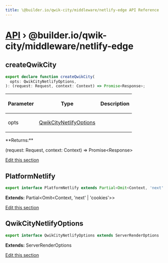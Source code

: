 ```yaml
---
title: \@builder.io/qwik-city/middleware/netlify-edge API Reference
---
```


# [API](/api) &rsaquo; @builder.io/qwik-city/middleware/netlify-edge

## createQwikCity

```typescript
export declare function createQwikCity(
  opts: QwikCityNetlifyOptions,
): (request: Request, context: Context) => Promise<Response>;
```

<table><thead><tr><th>

Parameter

</th><th>

Type

</th><th>

Description

</th></tr></thead>
<tbody><tr><td>

opts

</td><td>

[QwikCityNetlifyOptions](#qwikcitynetlifyoptions)

</td><td>

</td></tr>
</tbody></table>
**Returns:**

(request: Request, context: Context) =&gt; Promise&lt;Response&gt;

[Edit this section](https://github.com/QwikDev/qwik/tree/main/packages/qwik-city/middleware/netlify-edge/index.ts)

## PlatformNetlify

```typescript
export interface PlatformNetlify extends Partial<Omit<Context, 'next' | 'cookies'>>
```

**Extends:** Partial&lt;Omit&lt;Context, 'next' \| 'cookies'&gt;&gt;

[Edit this section](https://github.com/QwikDev/qwik/tree/main/packages/qwik-city/middleware/netlify-edge/index.ts)

## QwikCityNetlifyOptions

```typescript
export interface QwikCityNetlifyOptions extends ServerRenderOptions
```

**Extends:** ServerRenderOptions

[Edit this section](https://github.com/QwikDev/qwik/tree/main/packages/qwik-city/middleware/netlify-edge/index.ts)
